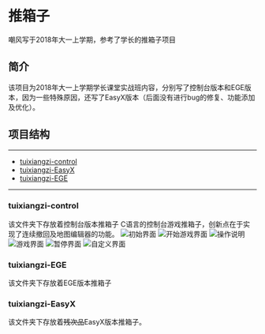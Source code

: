 # 推箱子
嘲风写于2018年大一上学期，参考了学长的推箱子项目

## 简介

该项目为2018年大一上学期学长课堂实战班内容，分别写了控制台版本和EGE版本，因为一些特殊原因，还写了EasyX版本（后面没有进行bug的修复、功能添加及优化）。

## 项目结构
***
* [tuixiangzi-control]()
* [tuixiangzi-EasyX]()
* [tuixiangzi-EGE]()
***
### tuixiangzi-control

该文件夹下存放着控制台版本推箱子
C语言的控制台游戏推箱子，创新点在于实现了连续撤回及地图编辑器的功能。
![初始界面](https://github.com/Sirichaofeng/tuixiangzi/blob/master/image/control/init.png)
![开始游戏界面](https://github.com/Sirichaofeng/tuixiangzi/blob/master/image/control/sence1.png)
![操作说明](https://github.com/Sirichaofeng/tuixiangzi/blob/master/image/control/caozuoshuoming.png)
![游戏界面](https://github.com/Sirichaofeng/tuixiangzi/blob/master/image/control/game.png)
![暂停界面](https://github.com/Sirichaofeng/tuixiangzi/blob/master/image/control/pause.png)
![自定义界面](https://github.com/Sirichaofeng/tuixiangzi/blob/master/image/control/caozuoshuoming.png)

### tuixiangzi-EGE

该文件夹下存放着EGE版本推箱子

### tuixiangzi-EasyX

该文件夹下存放着~~残次品~~EasyX版本推箱子。
